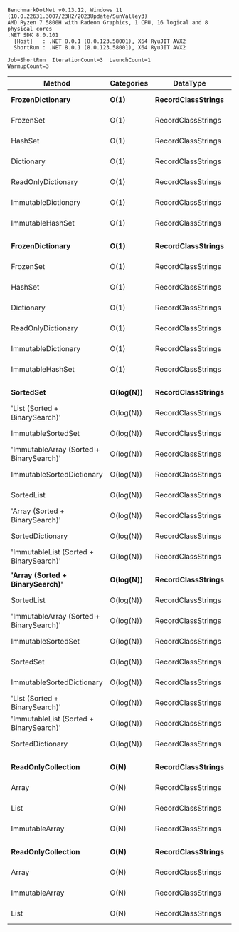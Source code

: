 ```

BenchmarkDotNet v0.13.12, Windows 11 (10.0.22631.3007/23H2/2023Update/SunValley3)
AMD Ryzen 7 5800H with Radeon Graphics, 1 CPU, 16 logical and 8 physical cores
.NET SDK 8.0.101
  [Host]   : .NET 8.0.1 (8.0.123.58001), X64 RyuJIT AVX2
  ShortRun : .NET 8.0.1 (8.0.123.58001), X64 RyuJIT AVX2

Job=ShortRun  IterationCount=3  LaunchCount=1  
WarmupCount=3  

```
| Method                                   | Categories | DataType           | Length | Existed | Mean        | Error        | StdDev     | Allocated |
|----------------------------------------- |----------- |------------------- |------- |-------- |------------:|-------------:|-----------:|----------:|
| **FrozenDictionary**                         | **O(1)**       | **RecordClassStrings** | **1000**   | **False**   |    **25.92 ns** |     **2.374 ns** |   **0.130 ns** |         **-** |
| FrozenSet                                | O(1)       | RecordClassStrings | 1000   | False   |    26.26 ns |     1.393 ns |   0.076 ns |         - |
| HashSet                                  | O(1)       | RecordClassStrings | 1000   | False   |    28.05 ns |     2.253 ns |   0.123 ns |         - |
| Dictionary                               | O(1)       | RecordClassStrings | 1000   | False   |    28.83 ns |     2.408 ns |   0.132 ns |         - |
| ReadOnlyDictionary                       | O(1)       | RecordClassStrings | 1000   | False   |    31.49 ns |    16.353 ns |   0.896 ns |         - |
| ImmutableDictionary                      | O(1)       | RecordClassStrings | 1000   | False   |    33.48 ns |     2.234 ns |   0.122 ns |         - |
| ImmutableHashSet                         | O(1)       | RecordClassStrings | 1000   | False   |    42.86 ns |     1.952 ns |   0.107 ns |         - |
|                                          |            |                    |        |         |             |              |            |           |
| **FrozenDictionary**                         | **O(1)**       | **RecordClassStrings** | **1000**   | **True**    |    **29.58 ns** |     **1.497 ns** |   **0.082 ns** |         **-** |
| FrozenSet                                | O(1)       | RecordClassStrings | 1000   | True    |    30.00 ns |     4.983 ns |   0.273 ns |         - |
| HashSet                                  | O(1)       | RecordClassStrings | 1000   | True    |    31.74 ns |     2.855 ns |   0.156 ns |         - |
| Dictionary                               | O(1)       | RecordClassStrings | 1000   | True    |    32.38 ns |     3.036 ns |   0.166 ns |         - |
| ReadOnlyDictionary                       | O(1)       | RecordClassStrings | 1000   | True    |    34.29 ns |     9.329 ns |   0.511 ns |         - |
| ImmutableDictionary                      | O(1)       | RecordClassStrings | 1000   | True    |    37.16 ns |     8.882 ns |   0.487 ns |         - |
| ImmutableHashSet                         | O(1)       | RecordClassStrings | 1000   | True    |    46.25 ns |    18.905 ns |   1.036 ns |         - |
|                                          |            |                    |        |         |             |              |            |           |
| **SortedSet**                                | **O(log(N))**  | **RecordClassStrings** | **1000**   | **False**   |   **317.64 ns** |    **38.209 ns** |   **2.094 ns** |         **-** |
| &#39;List (Sorted + BinarySearch)&#39;           | O(log(N))  | RecordClassStrings | 1000   | False   |   323.40 ns |    60.876 ns |   3.337 ns |         - |
| ImmutableSortedSet                       | O(log(N))  | RecordClassStrings | 1000   | False   |   328.30 ns |    51.427 ns |   2.819 ns |         - |
| &#39;ImmutableArray (Sorted + BinarySearch)&#39; | O(log(N))  | RecordClassStrings | 1000   | False   |   329.34 ns |    36.805 ns |   2.017 ns |         - |
| ImmutableSortedDictionary                | O(log(N))  | RecordClassStrings | 1000   | False   |   331.05 ns |    55.125 ns |   3.022 ns |         - |
| SortedList                               | O(log(N))  | RecordClassStrings | 1000   | False   |   336.31 ns |    38.138 ns |   2.090 ns |         - |
| &#39;Array (Sorted + BinarySearch)&#39;          | O(log(N))  | RecordClassStrings | 1000   | False   |   339.42 ns |    77.495 ns |   4.248 ns |         - |
| SortedDictionary                         | O(log(N))  | RecordClassStrings | 1000   | False   |   351.50 ns |    80.959 ns |   4.438 ns |         - |
| &#39;ImmutableList (Sorted + BinarySearch)&#39;  | O(log(N))  | RecordClassStrings | 1000   | False   |   360.58 ns |    25.333 ns |   1.389 ns |         - |
|                                          |            |                    |        |         |             |              |            |           |
| **&#39;Array (Sorted + BinarySearch)&#39;**          | **O(log(N))**  | **RecordClassStrings** | **1000**   | **True**    |   **244.25 ns** |     **8.281 ns** |   **0.454 ns** |         **-** |
| SortedList                               | O(log(N))  | RecordClassStrings | 1000   | True    |   252.07 ns |    18.249 ns |   1.000 ns |         - |
| &#39;ImmutableArray (Sorted + BinarySearch)&#39; | O(log(N))  | RecordClassStrings | 1000   | True    |   252.85 ns |     5.312 ns |   0.291 ns |         - |
| ImmutableSortedSet                       | O(log(N))  | RecordClassStrings | 1000   | True    |   259.55 ns |    41.467 ns |   2.273 ns |         - |
| SortedSet                                | O(log(N))  | RecordClassStrings | 1000   | True    |   267.18 ns |    20.429 ns |   1.120 ns |         - |
| ImmutableSortedDictionary                | O(log(N))  | RecordClassStrings | 1000   | True    |   268.77 ns |    26.501 ns |   1.453 ns |         - |
| &#39;List (Sorted + BinarySearch)&#39;           | O(log(N))  | RecordClassStrings | 1000   | True    |   278.04 ns |    20.006 ns |   1.097 ns |         - |
| &#39;ImmutableList (Sorted + BinarySearch)&#39;  | O(log(N))  | RecordClassStrings | 1000   | True    |   281.55 ns |    19.408 ns |   1.064 ns |         - |
| SortedDictionary                         | O(log(N))  | RecordClassStrings | 1000   | True    |   282.38 ns |    39.371 ns |   2.158 ns |         - |
|                                          |            |                    |        |         |             |              |            |           |
| **ReadOnlyCollection**                       | **O(N)**       | **RecordClassStrings** | **1000**   | **False**   | **4,265.90 ns** | **2,208.460 ns** | **121.053 ns** |         **-** |
| Array                                    | O(N)       | RecordClassStrings | 1000   | False   | 4,688.74 ns |   336.325 ns |  18.435 ns |         - |
| List                                     | O(N)       | RecordClassStrings | 1000   | False   | 4,809.68 ns | 3,317.271 ns | 181.831 ns |         - |
| ImmutableArray                           | O(N)       | RecordClassStrings | 1000   | False   | 5,396.69 ns |   422.152 ns |  23.140 ns |         - |
|                                          |            |                    |        |         |             |              |            |           |
| **ReadOnlyCollection**                       | **O(N)**       | **RecordClassStrings** | **1000**   | **True**    | **1,961.72 ns** |   **474.574 ns** |  **26.013 ns** |         **-** |
| Array                                    | O(N)       | RecordClassStrings | 1000   | True    | 2,276.44 ns |   434.718 ns |  23.828 ns |         - |
| ImmutableArray                           | O(N)       | RecordClassStrings | 1000   | True    | 2,320.26 ns |   733.383 ns |  40.199 ns |         - |
| List                                     | O(N)       | RecordClassStrings | 1000   | True    | 2,511.55 ns |   183.376 ns |  10.051 ns |         - |
